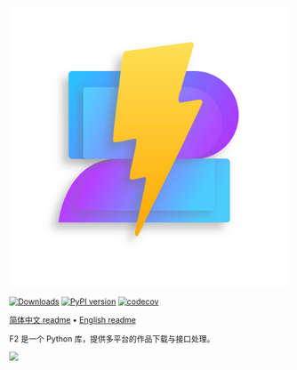 
<p align="center">
  <img src="https://github.com/Johnserf-Seed/f2/raw/main/docs/public/f2-logo-with-shadow-svg@0.5x.svg" alt="Logo">
</p>

[![Downloads](https://pepy.tech/badge/f2/month)](https://pepy.tech/project/f2)
[![PyPI version](https://badge.fury.io/py/f2.svg)](https://badge.fury.io/py/f2)
[![codecov](https://codecov.io/gh/johnserf-seed/f2/branch/main/graph/badge.svg)](https://codecov.io/gh/johnserf-seed/f2)

[简体中文 readme](https://github.com/Johnserf-Seed/f2/blob/main/README.md)
 • [English readme](https://github.com/Johnserf-Seed/f2/blob/main/README.en.md)


F2 是一个 Python 库，提供多平台的作品下载与接口处理。


<img src='https://user-images.githubusercontent.com/40727745/213396410-8391da6a-12b1-4a72-b951-894d1a0ca11a.png'>
